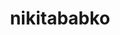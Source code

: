 ---
title: nikitababko
github: https://github.com/nikitababko
mode: light
transition: 1s
score: 46.3
archetype:
- Code
---